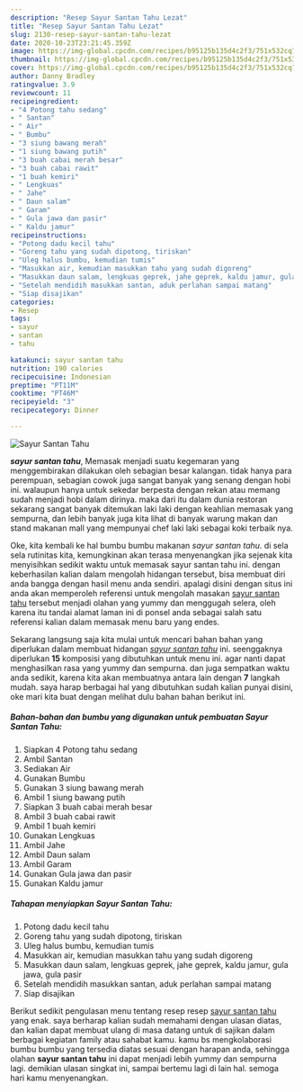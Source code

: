 ```yaml
---
description: "Resep Sayur Santan Tahu Lezat"
title: "Resep Sayur Santan Tahu Lezat"
slug: 2130-resep-sayur-santan-tahu-lezat
date: 2020-10-23T23:21:45.359Z
image: https://img-global.cpcdn.com/recipes/b95125b135d4c2f3/751x532cq70/sayur-santan-tahu-foto-resep-utama.jpg
thumbnail: https://img-global.cpcdn.com/recipes/b95125b135d4c2f3/751x532cq70/sayur-santan-tahu-foto-resep-utama.jpg
cover: https://img-global.cpcdn.com/recipes/b95125b135d4c2f3/751x532cq70/sayur-santan-tahu-foto-resep-utama.jpg
author: Danny Bradley
ratingvalue: 3.9
reviewcount: 11
recipeingredient:
- "4 Potong tahu sedang"
- " Santan"
- " Air"
- " Bumbu"
- "3 siung bawang merah"
- "1 siung bawang putih"
- "3 buah cabai merah besar"
- "3 buah cabai rawit"
- "1 buah kemiri"
- " Lengkuas"
- " Jahe"
- " Daun salam"
- " Garam"
- " Gula jawa dan pasir"
- " Kaldu jamur"
recipeinstructions:
- "Potong dadu kecil tahu"
- "Goreng tahu yang sudah dipotong, tiriskan"
- "Uleg halus bumbu, kemudian tumis"
- "Masukkan air, kemudian masukkan tahu yang sudah digoreng"
- "Masukkan daun salam, lengkuas geprek, jahe geprek, kaldu jamur, gula jawa, gula pasir"
- "Setelah mendidih masukkan santan, aduk perlahan sampai matang"
- "Siap disajikan"
categories:
- Resep
tags:
- sayur
- santan
- tahu

katakunci: sayur santan tahu 
nutrition: 190 calories
recipecuisine: Indonesian
preptime: "PT11M"
cooktime: "PT46M"
recipeyield: "3"
recipecategory: Dinner

---
```



![Sayur Santan Tahu](https://img-global.cpcdn.com/recipes/b95125b135d4c2f3/751x532cq70/sayur-santan-tahu-foto-resep-utama.jpg)

<b><i>sayur santan tahu</i></b>, Memasak menjadi suatu kegemaran yang menggembirakan dilakukan oleh sebagian besar kalangan. tidak hanya para perempuan, sebagian cowok juga sangat banyak yang senang dengan hobi ini. walaupun hanya untuk sekedar berpesta dengan rekan atau memang sudah menjadi hobi dalam dirinya. maka dari itu dalam dunia restoran sekarang sangat banyak ditemukan laki laki dengan keahlian memasak yang sempurna, dan lebih banyak juga kita lihat di banyak warung makan dan stand makanan mall yang mempunyai chef laki laki sebagai koki terbaik nya.

Oke, kita kembali ke hal bumbu bumbu makanan <i>sayur santan tahu</i>. di sela sela rutinitas kita, kemungkinan akan terasa menyenangkan jika sejenak kita menyisihkan sedikit waktu untuk memasak sayur santan tahu ini. dengan keberhasilan kalian dalam mengolah hidangan tersebut, bisa membuat diri anda bangga dengan hasil menu anda sendiri. apalagi disini dengan situs ini anda akan memperoleh referensi untuk mengolah masakan <u>sayur santan tahu</u> tersebut menjadi olahan yang yummy dan menggugah selera, oleh karena itu tandai alamat laman ini di ponsel anda sebagai salah satu referensi kalian dalam memasak menu baru yang endes.




Sekarang langsung saja kita mulai untuk mencari bahan bahan yang diperlukan dalam membuat hidangan <u><i>sayur santan tahu</i></u> ini. seenggaknya diperlukan <b>15</b> komposisi yang dibutuhkan untuk menu ini. agar nanti dapat menghasilkan rasa yang yummy dan sempurna. dan juga sempatkan waktu anda sedikit, karena kita akan membuatnya antara lain dengan <b>7</b> langkah mudah. saya harap berbagai hal yang dibutuhkan sudah kalian punyai disini, oke mari kita buat dengan melihat dulu bahan bahan berikut ini.

<!--inarticleads1-->

##### Bahan-bahan dan bumbu yang digunakan untuk pembuatan Sayur Santan Tahu:

1. Siapkan 4 Potong tahu sedang
1. Ambil  Santan
1. Sediakan  Air
1. Gunakan  Bumbu
1. Gunakan 3 siung bawang merah
1. Ambil 1 siung bawang putih
1. Siapkan 3 buah cabai merah besar
1. Ambil 3 buah cabai rawit
1. Ambil 1 buah kemiri
1. Gunakan  Lengkuas
1. Ambil  Jahe
1. Ambil  Daun salam
1. Ambil  Garam
1. Gunakan  Gula jawa dan pasir
1. Gunakan  Kaldu jamur




<!--inarticleads2-->

##### Tahapan menyiapkan Sayur Santan Tahu:

1. Potong dadu kecil tahu
1. Goreng tahu yang sudah dipotong, tiriskan
1. Uleg halus bumbu, kemudian tumis
1. Masukkan air, kemudian masukkan tahu yang sudah digoreng
1. Masukkan daun salam, lengkuas geprek, jahe geprek, kaldu jamur, gula jawa, gula pasir
1. Setelah mendidih masukkan santan, aduk perlahan sampai matang
1. Siap disajikan




Berikut sedikit pengulasan menu tentang resep resep <u>sayur santan tahu</u> yang enak. saya berharap kalian sudah memahami dengan ulasan diatas, dan kalian dapat membuat ulang di masa datang untuk di sajikan dalam berbagai kegiatan family atau sahabat kamu. kamu bs mengkolaborasi bumbu bumbu yang tersedia diatas sesuai dengan harapan anda, sehingga olahan <b>sayur santan tahu</b> ini dapat menjadi lebih yummy dan sempurna lagi. demikian ulasan singkat ini, sampai bertemu lagi di lain hal. semoga hari kamu menyenangkan.
